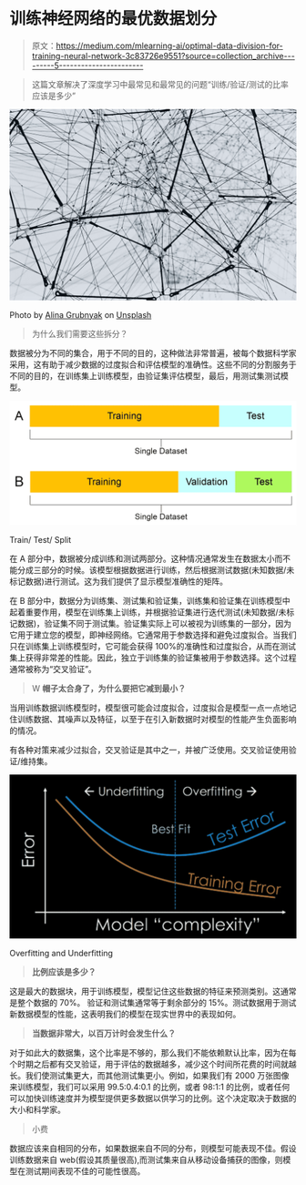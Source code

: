 # 训练神经网络的最优数据划分

> 原文：<https://medium.com/mlearning-ai/optimal-data-division-for-training-neural-network-3c83726e9551?source=collection_archive---------5----------------------->

> 这篇文章解决了深度学习中最常见和最常见的问题“训练/验证/测试的比率应该是多少”

![](img/98e835adac456ab74c518b877dbb07b3.png)

Photo by [Alina Grubnyak](https://unsplash.com/@alinnnaaaa?utm_source=unsplash&utm_medium=referral&utm_content=creditCopyText) on [Unsplash](https://unsplash.com/s/photos/neural-network?utm_source=unsplash&utm_medium=referral&utm_content=creditCopyText)

> 为什么我们需要这些拆分？

数据被分为不同的集合，用于不同的目的，这种做法非常普遍，被每个数据科学家采用，这有助于减少数据的过度拟合和评估模型的准确性。这些不同的分割服务于不同的目的，在训练集上训练模型，由验证集评估模型，最后，用测试集测试模型。

![](img/103984ac8773cf0c3669f99225a68fd3.png)

Train/ Test/ Split

在 A 部分中，数据被分成训练和测试两部分。这种情况通常发生在数据太小而不能分成三部分的时候。该模型根据数据进行训练，然后根据测试数据(未知数据/未标记数据)进行测试。这为我们提供了显示模型准确性的矩阵。

在 B 部分中，数据分为训练集、测试集和验证集，训练集和验证集在训练模型中起着重要作用，模型在训练集上训练，并根据验证集进行迭代测试(未知数据/未标记数据)，验证集不同于测试集。验证集实际上可以被视为训练集的一部分，因为它用于建立您的模型，即神经网络。它通常用于参数选择和避免过度拟合。当我们只在训练集上训练模型时，它可能会获得 100%的准确性和过度拟合，从而在测试集上获得非常差的性能。因此，独立于训练集的验证集被用于参数选择。这个过程通常被称为“交叉验证”。

> W **帽子太合身了，为什么要把它减到最小？**

当用训练数据训练模型时，模型很可能会过度拟合，过度拟合是模型一点一点地记住训练数据、其噪声以及特征，以至于在引入新数据时对模型的性能产生负面影响的情况。

有各种对策来减少过拟合，交叉验证是其中之一，并被广泛使用。交叉验证使用验证/维持集。

![](img/838491f0be5d9d128197f0dd068b0e95.png)

Overfitting and Underfitting

> **比例应该是多少？**

这是最大的数据块，用于训练模型，模型记住这些数据的特征来预测类别。这通常是整个数据的 70%。
验证和测试集通常等于剩余部分的 15%。测试数据用于测试新数据模型的性能，这表明我们的模型在现实世界中的表现如何。

> **当数据非常大，以百万计时会发生什么？**

对于如此大的数据集，这个比率是不够的，那么我们不能依赖默认比率，因为在每个时期之后都有交叉验证，用于评估的数据越多，减少这个时间所花费的时间就越长。我们使测试集更大，而其他测试集更小。例如，如果我们有 2000 万张图像来训练模型，我们可以采用 99.5:0.4:0.1 的比例，或者 98:1:1 的比例，或者任何可以加快训练速度并为模型提供更多数据以供学习的比例。这个决定取决于数据的大小和科学家。

> 小费

数据应该来自相同的分布，如果数据来自不同的分布，则模型可能表现不佳。假设训练数据来自 web(假设其质量很高),而测试集来自从移动设备捕获的图像，则模型在测试期间表现不佳的可能性很高。